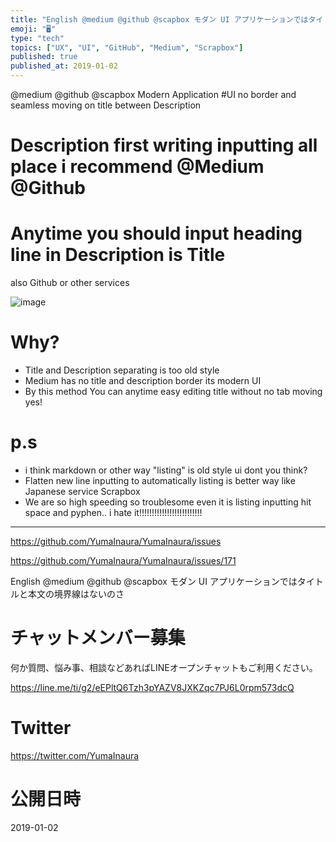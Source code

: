 ```yaml
---
title: "English @medium @github @scapbox モダン UI アプリケーションではタイトルと本文の境界線はないのさ"
emoji: "🖥"
type: "tech"
topics: ["UX", "UI", "GitHub", "Medium", "Scrapbox"]
published: true
published_at: 2019-01-02
---
```


@medium @github @scapbox Modern Application #UI no border and seamless moving on title between Description 

# Description first writing inputting all place i recommend @Medium @Github 

# Anytime you should input heading line in Description is Title

also Github or other services

![image](https://user-images.githubusercontent.com/13635059/50579472-920a4b00-0e88-11e9-8d17-2e14c7ce2b99.png)

# Why?

- Title and Description separating is too old style
- Medium has no title and description border its modern UI
- By this method You can anytime easy editing title without no tab moving yes!

# p.s

- i think markdown or other way "listing" is old style ui dont you think?
- Flatten new line inputting to automatically listing is better way like Japanese service Scrapbox
- We are so high speeding so troublesome even it is listing inputting hit space and pyphen.. i hate it!!!!!!!!!!!!!!!!!!!!!!!!!


---

https://github.com/YumaInaura/YumaInaura/issues

https://github.com/YumaInaura/YumaInaura/issues/171

English @medium @github @scapbox モダン UI アプリケーションではタイトルと本文の境界線はないのさ








<!-- Update From Qiita API -->

# チャットメンバー募集


何か質問、悩み事、相談などあればLINEオープンチャットもご利用ください。

https://line.me/ti/g2/eEPltQ6Tzh3pYAZV8JXKZqc7PJ6L0rpm573dcQ





# Twitter


https://twitter.com/YumaInaura


<!-- Update From Qiita API -->



# 公開日時

2019-01-02
